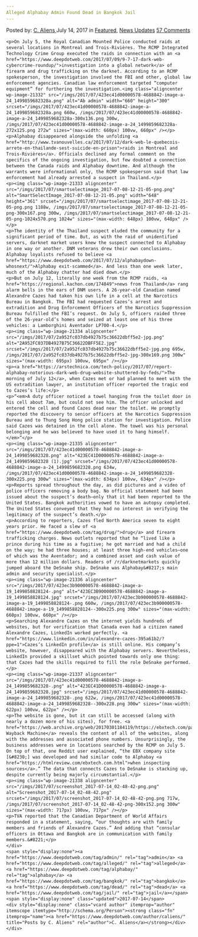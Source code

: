 ```yaml
---
Alleged Alphabay Admin Found Dead in Bangkok Jail
---
```

<article class="post-listing post-21331 post type-post status-publish format-standard has-post-thumbnail hentry  tag-admin tag-alleged tag-alphabay tag-bangkok tag-dead tag-jail">
    <div class="post-inner">
        <span>Posted by: <a href="https://www.deepdotweb.com/author/caliens/" title="">C. Aliens </a></span>
    <span>July 14, 2017</span>
    <span>in <a href="https://www.deepdotweb.com/category/deepdot-news/" rel="category tag">Featured</a>, <a href="https://www.deepdotweb.com/category/news-updates/" rel="category tag">News Updates</a></span>
    <span><a href="https://www.deepdotweb.com/2017/07/14/alleged-alphabay-admin-found-dead-bangkok-jail/#comments">57 Comments</a></span>
    </p>
    <div class="clear"></div>
    
    <p>On July 5, the Royal Canadian Mounted Police conducted raids at several locations in Montreal and Trois-Rivières. The RCMP Integrated Technology Crime Group executed the raids in connection with an <a href="https://www.deepdotweb.com/2017/07/09/9-7-17-dark-web-cybercrime-roundup/">investigation into a global network</a> of firearm and drug trafficking on the darknet. According to an RCMP spokesperson, the investigation involved the FBI and other, global law enforcement agencies. Canadian law enforcement targeted “computer equipment” for furthering the investigation.<img class="aligncenter wp-image-21332" src="/imgs/2017/07/423ec41d00000578-4688842-image-a-24_1499859682328a.png" alt="Ab admin" width="660" height="300" srcset="/imgs/2017/07/423ec41d00000578-4688842-image-a-24_1499859682328a.png 660w, /imgs/2017/07/423ec41d00000578-4688842-image-a-24_1499859682328a-300x136.png 300w, /imgs/2017/07/423ec41d00000578-4688842-image-a-24_1499859682328a-272x125.png 272w" sizes="(max-width: 660px) 100vw, 660px" /></p>
    <p>Alphabay disappeared alongside the unfolding <a href="http://www.tvanouvelles.ca/2017/07/12/dark-web-le-quebecois-arrete-en-thailande-sest-suicide-en-prison">raids in Montreal and Trois-Rivières</a>. Officials declined any formal comment on the specifics of the ongoing investigation, but few doubted a connection between the Canada raids and Alphabay downtime. And although the warrants were informational only, the RCMP spokesperson said that law enforcement had already arrested a suspect in Thailand.</p>
    <p><img class="wp-image-21333 aligncenter" src="/imgs/2017/07/smartselectimage_2017-07-08-12-21-05-png.png" alt="SmartSelectImage_2017-07-08-12-21-05.png" width="648" height="361" srcset="/imgs/2017/07/smartselectimage_2017-07-08-12-21-05-png.png 1188w, /imgs/2017/07/smartselectimage_2017-07-08-12-21-05-png-300x167.png 300w, /imgs/2017/07/smartselectimage_2017-07-08-12-21-05-png-1024x570.png 1024w" sizes="(max-width: 648px) 100vw, 648px" /></p>
    <p>The identity of the Thailand suspect eluded the community for a significant period of time. But, as with the raid of unidentified servers, darknet market users knew the suspect connected to Alphabay in one way or another. DNM veterans drew their own conclusions. Alphabay loyalists refused to believe <a href="https://www.deepdotweb.com/2017/07/12/alphabaydown-whosnext/">Alphabay exit-scammed</a>. And less than one week later, much of the Alphabay chatter had died down.</p>
    <p>But on July 12, literally one week from the RCMP raids, <a href="https://regional.kachon.com/174849">news from Thailand</a> rang alarm bells in the ears of DNM users. A 26-year-old Canadian named Alexandre Cazes had taken his own life in a cell at the Narcotics Bureau in Bangkok. The FBI had requested Cazes’s arrest and extradition and Drug Enforcement Officers of the Narcotics Suppression Bureau fulfilled the FBI’s request. On July 5, officers raided three of the 26-year-old’s homes and seized at least one of his three vehicles: a Lamborghini Aventador LP700-4.</p>
    <p><img class="wp-image-21334 aligncenter" src="/imgs/2017/07/2a952fc037db4927b75c36622dbff5e2-jpg.png" alt="2A952FC037DB4927B75C36622DBFF5E2.jpg" srcset="/imgs/2017/07/2a952fc037db4927b75c36622dbff5e2-jpg.png 695w, /imgs/2017/07/2a952fc037db4927b75c36622dbff5e2-jpg-300x169.png 300w" sizes="(max-width: 695px) 100vw, 695px" /></p>
    <p><a href="https://arstechnica.com/tech-policy/2017/07/report-alphabay-notorious-dark-web-drug-website-shuttered-by-feds/">The morning of July 12</a>, when Cazes met or had planned to meet with the US extradition lawyer, an institution officer reported the tragic end to Cazes’s life:</p>
    <p>“<em>A duty officer noticed a towel hanging from the toilet door in his cell about 7am, but could not see him. The officer unlocked and entered the cell and found Cazes dead near the toilet. He promptly reported the discovery to senior officers at the Narcotics Suppression Bureau and to Thung Song Hong police station for investigation. Police said Cazes was detained in the cell alone. The towel was his personal belonging and he was believed to have used it to hang himself.</em>”</p>
    <p><img class="wp-image-21335 aligncenter" src="/imgs/2017/07/423ec41d00000578-4688842-image-a-24_1499859682328.png" alt="423EC41D00000578-4688842-image-a-24_1499859682328 (1).jpg" srcset="/imgs/2017/07/423ec41d00000578-4688842-image-a-24_1499859682328.png 634w, /imgs/2017/07/423ec41d00000578-4688842-image-a-24_1499859682328-300x225.png 300w" sizes="(max-width: 634px) 100vw, 634px" /></p>
    <p>Reports spread throughout the day, as did pictures and a video of police officers removing a body bag. No official statement had been issued about the suspect’s death—only that it had been reported to the United States. Bangkok authorities vowed to have an autopsy completed. The United States conveyed that they had no interest in verifying the legitimacy of the suspect’s death.</p>
    <p>According to reporters, Cazes fled North America seven to eight years prior. He faced a slew of <a href="https://www.deepdotweb.com/tag/drug/">drug</a> and firearm trafficking charges. News outlets reported that he “lived like a prince during his time as a fugitive; he got married and had a child on the way; he had three houses; at least three high-end vehicles—one of which was the Aventador; and a combined asset and cash value of more than 12 million dollars. Readers of /r/darknetmarkets quickly jumped aboard the DeSnake ship. DeSnake was Alphabay&#8217;s main admin and security specialist.</p>
    <p><img class="wp-image-21336 aligncenter" src="/imgs/2017/07/423ec3b900000578-4688842-image-a-19_1499858828124-.png" alt="423EC3B900000578-4688842-image-a-19_1499858828124.jpg" srcset="/imgs/2017/07/423ec3b900000578-4688842-image-a-19_1499858828124-.png 660w, /imgs/2017/07/423ec3b900000578-4688842-image-a-19_1499858828124--300x225.png 300w" sizes="(max-width: 660px) 100vw, 660px" /></p>
    <p>Searching Alexandre Cazes on the internet yields hundreds of websites, but for verification that Canada even had a citizen named Alexandre Cazes, LinkedIn worked perfectly. <a href="https://www.linkedin.com/in/alexandre-cazes-395a61b2/?ppe=1">Cazes’s LinkedIn profile</a> is still online. His company’s website, however, disappeared with the Alphabay servers. Nevertheless, LinkedIn provided a skillset which pointed towards only one thing: that Cazes had the skills required to fill the role DeSnake performed.</p>
    <p><img class="wp-image-21337 aligncenter" src="/imgs/2017/07/423ec41d00000578-4688842-image-a-24_1499859682328-.png" alt="423EC41D00000578-4688842-image-a-24_1499859682328.jpg" srcset="/imgs/2017/07/423ec41d00000578-4688842-image-a-24_1499859682328-.png 622w, /imgs/2017/07/423ec41d00000578-4688842-image-a-24_1499859682328--300x228.png 300w" sizes="(max-width: 622px) 100vw, 622px" /></p>
    <p>The website is gone, but it can still be accessed (along with nearly a dozen more of his sites), for free. <a href="https://web.archive.org/web/20170301184119/https://ebxtech.com/page/accueil">The Wayback Machine</a> reveals the content of all of the websites, along with the addresses and associated phone numbers. Unsurprisingly, the business addresses were in locations searched by the RCMP on July 5. On top of that, one Reddit user explained, “the EBX company site [&#8230;] was developed and had similar code to Alphabay <a href="https://htmlreview.com/ebxtech.com.html">when inspecting sources</a>.” The data that connects Cazes to DeSnake is stacking up, despite currently being majorly circumstantial.</p>
    <p><img class="wp-image-21338 aligncenter" src="/imgs/2017/07/screenshot_2017-07-14_02-48-42-png.png" alt="Screenshot_2017-07-14_02-48-42.png" srcset="/imgs/2017/07/screenshot_2017-07-14_02-48-42-png.png 717w, /imgs/2017/07/screenshot_2017-07-14_02-48-42-png-300x152.png 300w" sizes="(max-width: 717px) 100vw, 717px" /></p>
    <p>TVA reported that the Canadian Department of World Affairs responded in a statement, saying, “our thoughts are with family members and friends of Alexandre Cazes.” And adding that “consular officers in Ottawa and Bangkok are in communication with family members.&#8221;</p>
    </div>
    <span style="display:none"><a href="https://www.deepdotweb.com/tag/admin/" rel="tag">admin</a> <a href="https://www.deepdotweb.com/tag/alleged/" rel="tag">alleged</a> <a href="https://www.deepdotweb.com/tag/alphabay/" rel="tag">alphabay</a> <a href="https://www.deepdotweb.com/tag/bangkok/" rel="tag">bangkok</a> <a href="https://www.deepdotweb.com/tag/dead/" rel="tag">dead</a> <a href="https://www.deepdotweb.com/tag/jail/" rel="tag">jail</a></span> <span style="display:none" class="updated">2017-07-14</span>
    <div style="display:none" class="vcard author" itemprop="author" itemscope itemtype="http://schema.org/Person"><strong class="fn" itemprop="name"><a href="https://www.deepdotweb.com/author/caliens/" title="Posts by C. Aliens" rel="author">C. Aliens</a></strong></div>
    </div>
</article>


